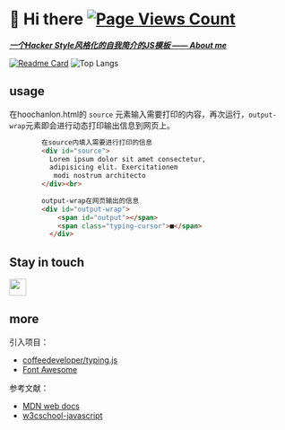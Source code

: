 # 👋 Hi there [![Page Views Count](https://badges.toozhao.com/badges/01EYZA4ZV2SR5YWGNVWBWM1RM5/blue.svg)](https://badges.toozhao.com/stats/01EYZA4ZV2SR5YWGNVWBWM1RM5 "Get your own page views count badge on badges.toozhao.com")

***[一个Hacker Style风格化的自我简介的JS模板 —— About me](https://hoochanlon.github.io/hoochanlon)*** 

[![Readme Card](https://github-readme-stats.vercel.app/api/pin/?username=hoochanlon&repo=reading-pm-by-lib)](https://github.com/hoochanlon/reading-pm-by-lib) ![Top Langs](https://github-readme-stats.vercel.app/api/top-langs/?username=hoochanlon)

## usage

在hoochanlon.html的 `source` 元素输入需要打印的内容，再次运行，`output-wrap`元素即会进行动态打印输出信息到网页上。

```html
        在source内填入需要进行打印的信息
        <div id="source">
          Lorem ipsum dolor sit amet consectetur,
          adipisicing elit. Exercitationem
           modi nostrum architecto 
        </div><br>
     
        output-wrap在网页输出的信息
        <div id="output-wrap">
            <span id="output"></span>
            <span class="typing-cursor">■</span>
          </div>
```

<!--
![test.gif](https://i.loli.net/2020/06/15/1WSwQ3MkUixV4jP.gif)
-->

## Stay in touch


<a href="https://hoochanlon.github.io/assets/qr/wx.png">
  <img height="30" width="30" src="https://www.flaticon.com/svg/vstatic/svg/51/51834.svg?token=exp=1618735065~hmac=db3a891731ddfe2d9cd4bda13945c624">
</a>


## more

引入项目：

* [coffeedeveloper/typing.js](https://github.com/coffeedeveloper/typing.js)
* [Font Awesome](https://www.thinkcmf.com/font/search/index.html)

参考文献：

* [MDN web docs](https://developer.mozilla.org/en-US/docs/Web/JavaScript)
* [w3cschool-javascript](https://www.w3school.com.cn/js/index.asp)

